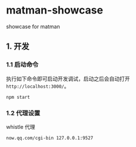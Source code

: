# matman-showcase
showcase for matman


## 1. 开发

### 1.1 启动命令

执行如下命令即可启动开发调试，启动之后会自动打开 `http://localhost:3000/`。

```
npm start
```

### 1.2 代理设置

whistle 代理

```
now.qq.com/cgi-bin 127.0.0.1:9527
```